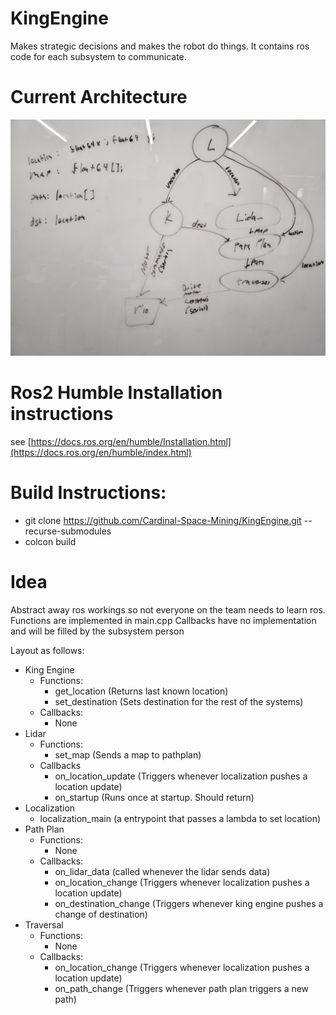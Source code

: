 # KingEngine
Makes strategic decisions and makes the robot do things.
It contains ros code for each subsystem to communicate.

# Current Architecture
![Controls Architecture Diagram](https://github.com/Cardinal-Space-Mining/KingEngine/blob/ros2-iron/assets/Architecture2.jpg?raw=true)

# Ros2 Humble Installation instructions
see [https://docs.ros.org/en/humble/Installation.html](https://docs.ros.org/en/humble/index.html)

# Build Instructions:
* git clone https://github.com/Cardinal-Space-Mining/KingEngine.git --recurse-submodules
* colcon build


# Idea
Abstract away ros workings so not everyone on the team needs to learn ros.
Functions are implemented in main.cpp
Callbacks have no implementation and will be filled by the subsystem person

Layout as follows:
* King Engine
    * Functions:
        * get_location (Returns last known location)
        * set_destination (Sets destination for the rest of the systems)
    * Callbacks:
        * None
* Lidar
    * Functions:
        * set_map (Sends a map to pathplan)
    * Callbacks
        * on_location_update (Triggers whenever localization pushes a location update)
        * on_startup (Runs once at startup. Should return)
* Localization
    * localization_main (a entrypoint that passes a lambda to set location)
* Path Plan
    * Functions:
        * None
    * Callbacks:
        * on_lidar_data (called whenever the lidar sends data)
        * on_location_change (Triggers whenever localization pushes a location update)
        * on_destination_change (Triggers whenever king engine pushes a change of destination)
* Traversal
    * Functions:
        * None
    * Callbacks:
        * on_location_change (Triggers whenever localization pushes a location update)
        * on_path_change (Triggers whenever path plan triggers a new path)

